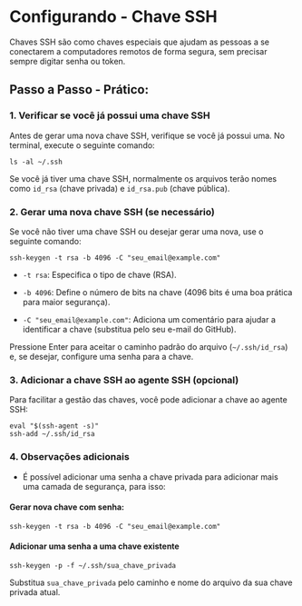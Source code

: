 # Configurando - Chave SSH
 
 

Chaves SSH são como chaves especiais que ajudam as pessoas a se conectarem a computadores remotos de forma segura, sem precisar sempre digitar senha ou token.

## Passo a Passo - Prático:

### 1. Verificar se você já possui uma chave SSH

Antes de gerar uma nova chave SSH, verifique se você já possui uma. No terminal, execute o seguinte comando:

```
ls -al ~/.ssh
```

Se você já tiver uma chave SSH, normalmente os arquivos terão nomes como `id_rsa` (chave privada) e `id_rsa.pub` (chave pública).

### 2. Gerar uma nova chave SSH (se necessário)

Se você não tiver uma chave SSH ou desejar gerar uma nova, use o seguinte comando:

```
ssh-keygen -t rsa -b 4096 -C "seu_email@example.com"
```

- `-t rsa`: Especifica o tipo de chave (RSA).
    
- `-b 4096`: Define o número de bits na chave (4096 bits é uma boa prática para maior segurança).
    
- `-C "seu_email@example.com"`: Adiciona um comentário para ajudar a identificar a chave (substitua pelo seu e-mail do GitHub).
    

Pressione Enter para aceitar o caminho padrão do arquivo (`~/.ssh/id_rsa`) e, se desejar, configure uma senha para a chave.

### 3. Adicionar a chave SSH ao agente SSH (opcional)

Para facilitar a gestão das chaves, você pode adicionar a chave ao agente SSH:

```
eval "$(ssh-agent -s)"
ssh-add ~/.ssh/id_rsa
```

### 4. Observações adicionais
- É possível adicionar uma senha a chave privada para adicionar mais uma camada de segurança, para isso:
#### Gerar nova chave com senha:
```
ssh-keygen -t rsa -b 4096 -C "seu_email@example.com"
```
#### Adicionar uma senha a uma chave existente
```
ssh-keygen -p -f ~/.ssh/sua_chave_privada
```
Substitua `sua_chave_privada` pelo caminho e nome do arquivo da sua chave privada atual.